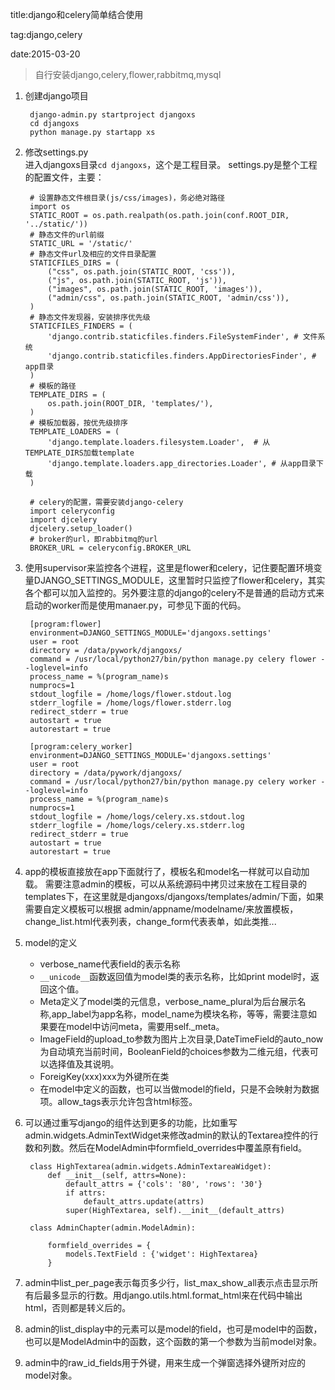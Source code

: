 title:django和celery简单结合使用

tag:django,celery

date:2015-03-20

>自行安装django,celery,flower,rabbitmq,mysql 

         
1. 创建django项目

        django-admin.py startproject djangoxs
        cd djangoxs
        python manage.py startapp xs

2. 修改settings.py        
    进入djangoxs目录`cd djangoxs`，这个是工程目录。
    settings.py是整个工程的配置文件，主要：
    
        # 设置静态文件根目录(js/css/images)，务必绝对路径
        import os
        STATIC_ROOT = os.path.realpath(os.path.join(conf.ROOT_DIR, '../static/'))
        # 静态文件的url前缀
        STATIC_URL = '/static/'
        # 静态文件url及相应的文件目录配置
        STATICFILES_DIRS = (
            ("css", os.path.join(STATIC_ROOT, 'css')),
            ("js", os.path.join(STATIC_ROOT, 'js')),
            ("images", os.path.join(STATIC_ROOT, 'images')),
            ("admin/css", os.path.join(STATIC_ROOT, 'admin/css')),
        )
        # 静态文件发现器，安装排序优先级
        STATICFILES_FINDERS = (
            'django.contrib.staticfiles.finders.FileSystemFinder', # 文件系统
            'django.contrib.staticfiles.finders.AppDirectoriesFinder', # app目录
        )
        # 模板的路径
        TEMPLATE_DIRS = (
            os.path.join(ROOT_DIR, 'templates/'),
        )
        # 模板加载器，按优先级排序
        TEMPLATE_LOADERS = (
            'django.template.loaders.filesystem.Loader',  # 从TEMPLATE_DIRS加载template
            'django.template.loaders.app_directories.Loader', # 从app目录下载
        )

        # celery的配置，需要安装django-celery
        import celeryconfig
        import djcelery
        djcelery.setup_loader()
        # broker的url，即rabbitmq的url
        BROKER_URL = celeryconfig.BROKER_URL

3. 使用supervisor来监控各个进程，这里是flower和celery，记住要配置环境变量DJANGO_SETTINGS_MODULE，这里暂时只监控了flower和celery，其实各个都可以加入监控的。另外要注意的django的celery不是普通的启动方式来启动的worker而是使用manaer.py，可参见下面的代码。

        [program:flower]
        environment=DJANGO_SETTINGS_MODULE='djangoxs.settings'
        user = root
        directory = /data/pywork/djangoxs/
        command = /usr/local/python27/bin/python manage.py celery flower --loglevel=info
        process_name = %(program_name)s
        numprocs=1
        stdout_logfile = /home/logs/flower.stdout.log
        stderr_logfile = /home/logs/flower.stderr.log
        redirect_stderr = true
        autostart = true
        autorestart = true

        [program:celery_worker]
        environment=DJANGO_SETTINGS_MODULE='djangoxs.settings'
        user = root
        directory = /data/pywork/djangoxs/
        command = /usr/local/python27/bin/python manage.py celery worker --loglevel=info
        process_name = %(program_name)s
        numprocs=1
        stdout_logfile = /home/logs/celery.xs.stdout.log
        stderr_logfile = /home/logs/celery.xs.stderr.log
        redirect_stderr = true
        autostart = true
        autorestart = true
        
4. app的模板直接放在app下面就行了，模板名和model名一样就可以自动加载。
   需要注意admin的模板，可以从系统源码中拷贝过来放在工程目录的templates下，在这里就是djangoxs/djangoxs/templates/admin/下面，如果需要自定义模板可以根据 admin/appname/modelname/来放置模板，change_list.html代表列表，change_form代表表单，如此类推...
   
5. model的定义
    * verbose_name代表field的表示名称
    * `__unicode__`函数返回值为model类的表示名称，比如print model时，返回这个值。
    * Meta定义了model类的元信息，verbose_name_plural为后台展示名称,app_label为app名称，model_name为模块名称，等等，需要注意如果要在model中访问meta，需要用self._meta。
    * ImageField的upload_to参数为图片上次目录,DateTimeField的auto_now为自动填充当前时间，BooleanField的choices参数为二维元组，代表可以选择值及其说明。
    * ForeigKey(xxx)xxx为外键所在类
    * 在model中定义的函数，也可以当做model的field，只是不会映射为数据项。allow_tags表示允许包含html标签。
    

6. 可以通过重写django的组件达到更多的功能，比如重写admin.widgets.AdminTextWidget来修改admin的默认的Textarea控件的行数和列数。然后在ModelAdmin中formfield_overrides中覆盖原有field。

        class HighTextarea(admin.widgets.AdminTextareaWidget):
            def __init__(self, attrs=None):
                default_attrs = {'cols': '80', 'rows': '30'}
                if attrs:
                    default_attrs.update(attrs)
                super(HighTextarea, self).__init__(default_attrs)
                
        class AdminChapter(admin.ModelAdmin):
            
            formfield_overrides = {
                models.TextField : {'widget': HighTextarea}
            }
    
    
7. admin中list_per_page表示每页多少行，list_max_show_all表示点击显示所有后最多显示的行数。用django.utils.html.format_html来在代码中输出html，否则都是转义后的。

8. admin的list_display中的元素可以是model的field，也可是model中的函数，也可以是ModelAdmin中的函数，这个函数的第一个参数为当前model对象。

9. admin中的raw_id_fields用于外键，用来生成一个弹窗选择外键所对应的model对象。  